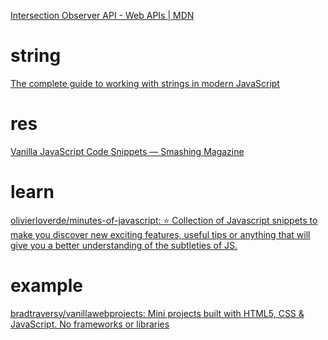 [Intersection Observer API - Web APIs | MDN](https://developer.mozilla.org/en-US/docs/Web/API/Intersection_Observer_API)
# string
[The complete guide to working with strings in modern JavaScript](https://www.baseclass.io/guides/string-handling-modern-js)
# res
[Vanilla JavaScript Code Snippets — Smashing Magazine](https://www.smashingmagazine.com/2021/04/vanilla-javascript-code-snippets/)
# learn
[olivierloverde/minutes-of-javascript: ⭐ Collection of Javascript snippets to make you discover new exciting features, useful tips or anything that will give you a better understanding of the subtleties of JS.](https://github.com/olivierloverde/minutes-of-javascript)
# example
[bradtraversy/vanillawebprojects: Mini projects built with HTML5, CSS & JavaScript. No frameworks or libraries](https://github.com/bradtraversy/vanillawebprojects)
